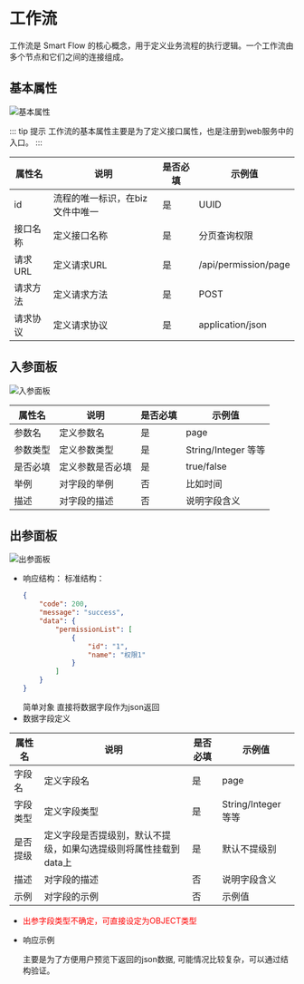 # 工作流

工作流是 Smart Flow 的核心概念，用于定义业务流程的执行逻辑。一个工作流由多个节点和它们之间的连接组成。

## 基本属性

![基本属性](/images/guide/workflow/basicProperties.png)

::: tip 提示
工作流的基本属性主要是为了定义接口属性，也是注册到web服务中的入口。
:::

| 属性名 | 说明 | 是否必填 | 示例值 |
|-------|------|---------|--------|
| id | 流程的唯一标识，在biz文件中唯一 | 是 | UUID |
| 接口名称 | 定义接口名称 | 是 | 分页查询权限 |
| 请求URL | 定义请求URL | 是 | /api/permission/page |
| 请求方法 | 定义请求方法 | 是 | POST |
| 请求协议 | 定义请求协议 | 是 | application/json |


## 入参面板

![入参面板](/images/guide/workflow/input.png)

| 属性名 | 说明 | 是否必填 | 示例值 |
|-------|------|---------|--------|
| 参数名 | 定义参数名 | 是 | page |
| 参数类型 | 定义参数类型 | 是 | String/Integer 等等 |
| 是否必填 | 定义参数是否必填 | 是 | true/false |
| 举例 | 对字段的举例 |  否  | 比如时间 |
| 描述 | 对字段的描述 |  否  | 说明字段含义 |

## 出参面板

![出参面板](/images/guide/workflow/output.png)

- 响应结构：
    标准结构：
    ```json
    {
        "code": 200,
        "message": "success",
        "data": {
            "permissionList": [
                {
                    "id": "1",
                    "name": "权限1"
                }
            ]
        }
    }
    ```
    简单对象
    直接将数据字段作为json返回
- 数据字段定义

| 属性名 | 说明 | 是否必填 | 示例值 |
|-------|------|---------|--------|
| 字段名 | 定义字段名 | 是 | page |
| 字段类型 | 定义字段类型 | 是 | String/Integer 等等 |
| 是否提级 | 定义字段是否提级别，默认不提级，如果勾选提级则将属性挂载到data上 | 是 | 默认不提级别 |
| 描述 | 对字段的描述 |  否  | 说明字段含义 |
| 示例 | 对字段的示例 |  否  | 示例值 |

- <span style="color: red">出参字段类型不确定，可直接设定为OBJECT类型</span>


- 响应示例
  
  主要是为了方便用户预览下返回的json数据, 可能情况比较复杂，可以通过结构验证。
